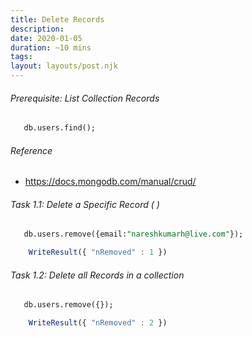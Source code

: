 ```yaml
---
title: Delete Records
description: 
date: 2020-01-05
duration: ~10 mins
tags:
layout: layouts/post.njk
---
```


###### Prerequisite: List Collection Records

```sql
   db.users.find();
```


###### Reference

- https://docs.mongodb.com/manual/crud/


 ###### Task 1.1: Delete a Specific Record ( )

 ```sql
    db.users.remove({email:"nareshkumarh@live.com"});
```

```js
    WriteResult({ "nRemoved" : 1 })
```    

###### Task 1.2: Delete all  Records in a collection

 ```sql
    db.users.remove({});

```

```js
    WriteResult({ "nRemoved" : 2 })
```
